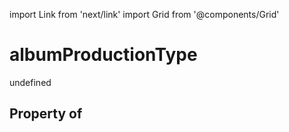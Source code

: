 import Link from 'next/link'
import Grid from '@components/Grid'

# albumProductionType

undefined

## Property of



